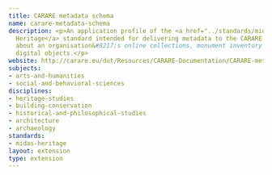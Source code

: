 ```yaml
---
title: CARARE metadata schema
name: carare-metadata-schema
description: <p>An application profile of the <a href="../standards/midas-heritage.html">MIDAS
  Heritage</a> standard intended for delivering metadata to the CARARE service environment
  about an organisation&#8217;s online collections, monument inventory database and
  digital objects.</p>
website: http://carare.eu/dut/Resources/CARARE-Documentation/CARARE-metadata-schema
subjects:
- arts-and-humanities
- social-and-behavioral-sciences
disciplines:
- heritage-studies
- building-conservation
- historical-and-philosophical-studies
- architecture
- archaeology
standards:
- midas-heritage
layout: extension
type: extension
---
```



